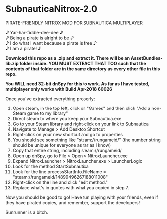 # SubnauticaNitrox-2.0
PIRATE-FRIENDLY NITROX MOD FOR SUBNAUTICA MULTIPLAYER

♪ Yar-har-fiddle-dee-dee ♪\
♪ Being a pirate is alright to be ♪\
♪ I do what I want because a pirate is free ♪\
♪ I am a pirate! ♪

**Download this repo as a .zip and extract it.
There will be an AssetBundles-lib.zip folder inside. YOU MUST EXTRACT THAT TOO such that the contents of that folder are in the same directory as every other file in this repo.**

**You WILL need 32-bit dnSpy for this to work.
As far as I have tested, multiplayer only works with Build Apr-2018 60026**

Once you've extracted everything properly:
1. Open steam, in the top left, click on "Games" and then click "Add a non-Steam game to my library"
2. Direct steam to where you keep your Subnautica.exe
3. Go to your Steam library and right-click on your link to Subnautica
4. Navigate to Manage > Add Desktop Shortcut
5. Right-click on your new shortcut and go to properties
6. You should see something like "steam://rungameid/<LOTS-OF-NUMBERS>" (the number string should be unique for everyone as far as I know)
7. Copy that entire string, including steam://rungameid/
8. Open up dnSpy, go to File > Open > NitroxLauncher.exe
9. Expand NitroxLauncher > NitroxLauncher.exe > LauncherLogic
10. Look for the method StartSubnautica
11. Look for the line processStartInfo.FileName = "steam://rungameid/14899496267188011008"
12. Right-click on the line and click "edit method."
12. Replace what's in quotes with what you copied in step 7.
  
Now you should be good to go! Have fun playing with your friends, even if they have pirated copies, and remember, support the developers!

Sunrunner is a bitch.
